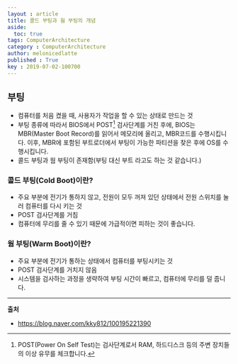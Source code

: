 ```yaml
---
layout : article
title: 콜드 부팅과 웜 부팅의 개념 
aside:
  toc: true
tags: ComputerArchitecture
category : ComputerArchitecture
author: melonicedlatte
published : True
key : 2019-07-02-100700
---
```


## 부팅
- 컴퓨터를 처음 켰을 때, 사용자가 작업을 할 수 있는 상태로 만드는 것
- 부팅 종류에 따라서 BIOS에서 POST[^1] 검사단계를 거친 후에, BIOS는 MBR(Master Boot Record)를 읽어서 메모리에 올리고, MBR코드를 수행시킵니다. 이후, MBR에 포함된 부트로더에서 부팅이 가능한 파티션을 찾은 후에 OS를 수행시킵니다.
- 콜드 부팅과 웜 부팅이 존재함(부팅 대신 부트 라고도 하는 것 같습니다.) 

### 콜드 부팅(Cold Boot)이란?
- 주요 부분에 전기가 통하지 않고, 전원이 모두 꺼져 있던 상태에서 전원 스위치를 눌러 컴퓨터를 다시 키는 것
- POST 검사단계를 거침
- 컴퓨터에 무리를 줄 수 있기 때문에 가급적이면 피하는 것이 좋습니다. 

### 웜 부팅(Warm Boot)이란?
- 주요 부분에 전기가 통하는 상태에서 컴퓨터를 부팅시키는 것
- POST 검사단계를 거치지 않음
- 시스템을 검사하는 과정을 생략하여 부팅 시간이 빠르고, 컴퓨터에 무리를 덜 줍니다.

<hr>

[^1]: POST(Power On Self Test)는 검사단계로서 RAM, 하드디스크 등의 주변 장치들의 이상 유무를 체크합니다. 

**출처**

- https://blog.naver.com/kky812/100195221390


